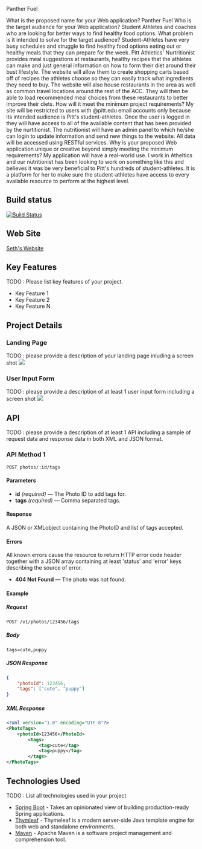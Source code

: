 Panther Fuel

What is the proposed name for your Web application?
Panther Fuel
Who is the target audience for your Web application?
Student Athletes and coaches who are looking for better ways to find healthy food options.
What problem is it intended to solve for the target audience?
Student-Athletes have very busy schedules and struggle to find healthy food options eating out or healthy meals that they can prepare for the week. Pitt Athletics' Nurtritionist provides meal suggestions at restaurants, healthy recipes that the athletes can make and just general information on how to form their diet around their bust lifestyle. The website will allow them to create shopping carts based off of recipes the athletes choose so they can easily track what ingredients they need to buy. The website will also house restaurants in the area as well as common travel locations around the rest of the ACC. They will then be able to load recommended meal choices from these restaurants to better improve their diets.
How will it meet the minimum project requirements?
My site will be restricted to users with @pitt.edu email accounts only because its intended audience is Pitt's student-athletes. Once the user is logged in they will have access to all of the available content that has been provided by the nurtitionist. The nutritionist will have an admin panel to which he/she can login to update information and send new things to the website. All data will be accessed using RESTful services.
Why is your proposed Web application unique or creative beyond simply meeting the minimum requirements?
My application will have a real-world use. I work in Atheltics and our nutritionist has been looking to work on something like this and believes it was be very beneficial to Pitt's hundreds of student-athletes. It is a platform for her to make sure the student-athletes have access to every available resource to perform at the highest level.

## Build status


[![Build Status](https://travis-ci.org/infsci2560sp17/full-stack-web-stg34pitt.svg?branch=master)](https://travis-ci.org/infsci2560sp17/full-stack-web-stg34pitt)

## Web Site

[Seth's Website](https://secure-dawn-48368.herokuapp.com/)

## Key Features

TODO : Please list key features of your project.

* Key Feature 1
* Key Feature 2
* Key Feature N

## Project Details

### Landing Page

TODO : please provide a description of your landing page inluding a screen shot ![](https://.../image.JPG)

### User Input Form

TODO : please provide a description of at least 1 user input form including a screen shot ![](https://.../image.jpg)

## API

TODO : please provide a description of at least 1 API including a sample of request data and response data in both XML and JSON format.

### API Method 1

    POST photos/:id/tags

#### Parameters

- **id** _(required)_ — The Photo ID to add tags for.
- **tags** _(required)_ — Comma separated tags.

#### Response

A JSON or XMLobject containing the PhotoID and list of tags accepted.

#### Errors

All known errors cause the resource to return HTTP error code header together with a JSON array containing at least 'status' and 'error' keys describing the source of error.

- **404 Not Found** — The photo was not found.

#### Example

##### Request

    POST /v1/photos/123456/tags

##### Body

    tags=cute,puppy


##### JSON Response

```json
{
    "photoId": 123456,
    "tags": ["cute", "puppy"]
}
```

##### XML Response

```xml
<?xml version="1.0" encoding="UTF-8"?>
<PhotoTags>
    <photoId>123456</PhotoId>
        <tags>
            <tag>cute</tag>
            <tag>puppy</tag>
        </tags>
</PhotoTags>
```

## Technologies Used

TODO : List all technologies used in your project

- [Spring Boot](https://projects.spring.io/spring-boot/) - Takes an opinionated view of building production-ready Spring applications.
- [Thymleaf](http://www.thymeleaf.org/) - Thymeleaf is a modern server-side Java template engine for both web and standalone environments.
- [Maven](https://maven.apache.org/) - Apache Maven is a software project management and comprehension tool.